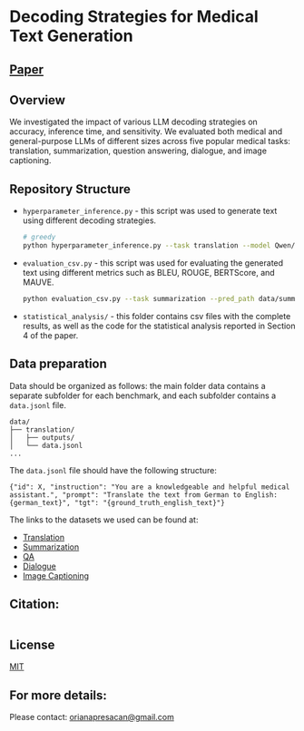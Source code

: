 # Decoding Strategies for Medical Text Generation

## [Paper]() 


## Overview
We investigated the impact of various LLM decoding strategies on accuracy, inference time, and sensitivity. We evaluated both medical and general-purpose LLMs of different sizes across five popular medical tasks: translation, summarization, question answering, dialogue, and image captioning.

## Repository Structure

- `hyperparameter_inference.py` - this script was used to generate text using different decoding strategies.
    ```bash
    # greedy
    python hyperparameter_inference.py --task translation --model Qwen/Qwen3-1.7B --decoding_strategy greedy
    ```
- `evaluation_csv.py` - this script was used for evaluating the generated text using different metrics such as BLEU, ROUGE, BERTScore, and MAUVE.
    ```bash
    python evaluation_csv.py --task summarization --pred_path data/summarization/outputs --gt_file data/summarization/data.jsonl
    ```
- `statistical_analysis/` - this folder contains csv files with the complete results, as well as the code for the statistical analysis reported in Section 4 of the paper.

## Data preparation
Data should be organized as follows: the main folder data contains a separate subfolder for each benchmark, and each subfolder contains a `data.jsonl` file.

``` 
data/
├── translation/
│   ├── outputs/
│   └── data.jsonl
...
``` 

The `data.jsonl` file should have the following structure:
``` 
{"id": X, "instruction": "You are a knowledgeable and helpful medical assistant.", "prompt": "Translate the text from German to English: {german_text}", "tgt": "{ground_truth_english_text}"}
``` 

The links to the datasets we used can be found at:
- [Translation](https://ufal.mff.cuni.cz/ufal_medical_corpus)
- [Summarization](https://huggingface.co/datasets/ccdv/pubmed-summarization/tree/main/section)
- [QA](https://huggingface.co/datasets/medalpaca/medical_meadow_medical_flashcards)
- [Dialogue]()
- [Image Captioning](https://zenodo.org/records/8333645)

## Citation:
```

```

## License
[MIT](https://choosealicense.com/licenses/mit/)

## For more details:
Please contact: orianapresacan@gmail.com
